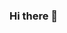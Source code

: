 ### Hi there 👋

<!--
**astrokke/astrokke** is a ✨ _special_ ✨ repository because its `README.md` (this file) appears on your GitHub profile.
![Ceci est une image]([https://imgur.com/gallery/6SVfY5I])
Here are some ideas to get you started:

- 🔭 I’m currently working on ...
- 🌱 I’m currently learning ...
- 👯 I’m looking to collaborate on ...
- 🤔 I’m looking for help with ...
- 💬 Ask me about ...
- 📫 How to reach me: ...
- 😄 Pronouns: ...
- ⚡ Fun fact: ...
-->
